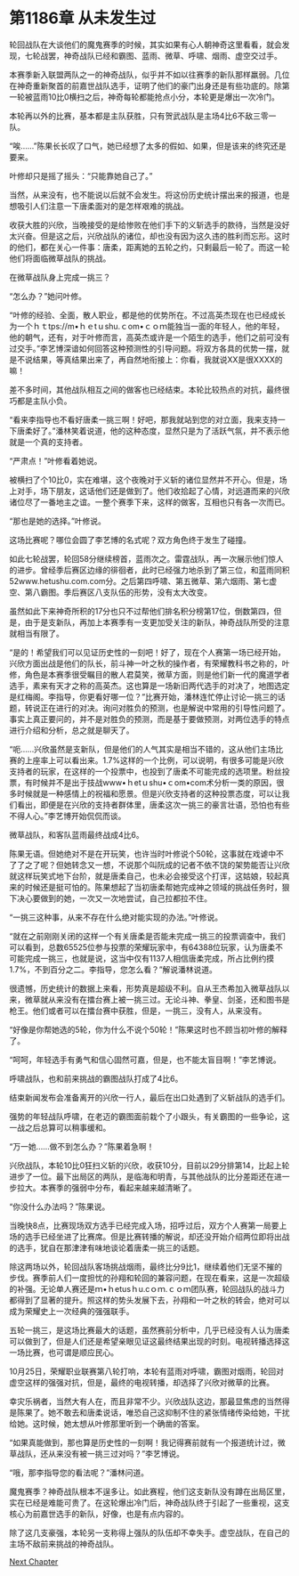 # 第1186章 从未发生过

轮回战队在大谈他们的魔鬼赛季的时候，其实如果有心人朝神奇这里看看，就会发现，七轮战罢，神奇战队已经和霸图、蓝雨、微草、呼啸、烟雨、虚空交过手。

本赛季新入联盟两队之一的神奇战队，似乎并不如以往赛季的新队那样羸弱。几位在神奇重新聚首的前嘉世战队选手，证明了他们的豪门出身还是有些功底的。除第一轮被蓝雨10比0横扫之后，神奇每轮都能抢点小分，本轮更是爆出一次冷门。

本轮再以外的比赛，基本都是主队获胜，只有贺武战队是主场4比6不敌三零一队。

“唉……”陈果长长叹了口气，她已经想了太多的假如、如果，但是该来的终究还是要来。

叶修却只是摇了摇头：“只能靠她自己了。”

当然，从来没有，也不能说以后就不会发生。将这份历史统计摆出来的报道，也是想吸引人们注意一下唐柔面对的是怎样艰难的挑战。

收获大胜的兴欣，当晚接受的是给惨败在他们手下的义斩选手的款待，当然是没好太兴奋。但是这之后，兴欣战队的诸位，却也没有因为这久违的胜利而忘形。这时的他们，都在关心一件事：唐柔，距离她的五轮之约，只剩最后一轮了。而这一轮他们将面临微草战队的挑战。

在微草战队身上完成一挑三？

“怎么办？”她问叶修。

“叶修的经验、全面，散人职业，都是他的优势所在。不过高英杰现在也已经成长为一个ｈｔtps://m•ｈｅtｕshu.ｃom•ｃｏｍ能独当一面的年轻人，他的年轻，他的朝气，还有，对于叶修而言，高英杰或许是一个陌生的选手，他们之前可没有过交手。”李艺博深谙如何回答这种预测性的引导问题。将双方各具的优势一摆，就是不说结果，等真结果出来了，再自然地衔接上：你看，我就说XX是很XXXX的嘛！

差不多时间，其他战队相互之间的做客也已经结束。本轮比较热点的对抗，最终很巧都是主队小负。

“看来李指导也不看好唐柔一挑三啊！好吧，那我就站到您的对立面，我来支持一下唐柔好了。”潘林笑着说道，他的这种态度，显然只是为了活跃气氛，并不表示他就是一个真的支持者。

“严肃点！”叶修看着她说。

被横扫了个10比0，实在难堪，这个夜晚对于义斩的诸位显然并不开心。但是，场上对手，场下朋友，这话他们还是做到了。他们收拾起了心情，对远道而来的兴欣诸位尽了一番地主之谊。一整个赛季下来，这样的做客，互相也只有各一次而已。

“那也是她的选择。”叶修说。

这场比赛呢？哪位会圆了李艺博的名式呢？双方角色终于发生了碰撞。

如此七轮战罢，轮回58分继续榜首，蓝雨次之。雷霆战队，再一次展示他们惊人的进步。曾经季后赛区边缘的徘徊者，此时已经强力地杀到了第三位，和蓝雨同积52www.hetushu.com.com分。之后第四呼啸、第五微草、第六烟雨、第七虚空、第八霸图。季后赛区八支队伍的形势，没有太大改变。

虽然如此下来神奇所积的17分也只不过帮他们排名积分榜第17位，倒数第四，但是，由于是支新队，再加上本赛季有一支更加受关注的新队，神奇战队所受的注意就相当有限了。

“是的！希望我们可以见证历史性的一刻吧！好了，现在个人赛第一场已经开始，兴欣方面出战是他们的队长，前斗神一叶之秋的操作者，有荣耀教科书之称的，叶修，角色是本赛季很受瞩目的散人君莫笑，微草方面，则是他们新一代的魔道学者选手，素来有天才之称的高英杰。这也算是一场新旧两代选手的对决了，地图选定是红梅阁。李指导，你更看好哪一位？”比赛开始，潘林连忙停止讨论一挑三的话题，转说正在进行的对决。询问对胜负的预测，也是解说中常用的引导性问题了。事实上真正要问的，并不是对胜负的预测，而是基于要做预测，对两位选手的特点进行介绍和分析，总之就是聊天了。

“呃……兴欣虽然是支新队，但是他们的人气其实是相当不错的，这从他们主场比赛的上座率上可以看出来。1.7%这样的一个比例，可以说明，有很多可能是兴欣支持者的玩家，在这样的一个投票中，也投到了唐柔不可能完成的选项里。粉丝投票，有时候并不是出于技战www•ｈetｕshu•ｃom•com术分析一类的原因，很多时候就是一种感情上的祝福和愿景。但是兴欣支持者的这种投票态度，可以让我们看出，即便是在兴欣的支持者群体里，唐柔这次一挑三的豪言壮语，恐怕也有些不得人心。”李艺博开始侃侃而谈。

微草战队，和客队蓝雨最终战成4比6。

陈果无语。但她绝对不是在开玩笑，也许当时叶修说个50轮，这事就在戏谑中不了了之了呢？但她转念又一想，不说那个叫阮成的记者不依不饶的架势能否让兴欣就这样玩笑式地下台阶，就是唐柔自己，也未必会接受这个打诨，这姑娘，较起真来的时候还是挺可怕的。陈果想起了当初唐柔帮她完成神之领域的挑战任务时，狠下决心要做到的她，一次又一次地尝试，自己拉都拉不住。

“一挑三这种事，从来不存在什么绝对能实现的办法。”叶修说。

“就在之前刚刚关闭的这样一个有关唐柔是否能未完成一挑三的投票调查中，我们可以看到，总数65525位参与投票的荣耀玩家中，有64388位玩家，认为唐柔不可能完成一挑三，也就是说，这当中仅有1137人相信唐柔完成，所占比例约摸1.7%，不到百分之二。李指导，您怎么看？”解说潘林说道。

很遗憾，历史统计的数据上来看，形势真是超级不利。自从王杰希加入微草战队以来，微草就从来没有在擂台赛上被一挑三过。无论斗神、拳皇、剑圣，还和图书是枪王。他们或者可以在擂台赛中获胜，但是，一挑三，没有人，从来没有。

“好像是你帮她选的5轮，你为什么不说个50轮！”陈果这时也不顾当初叶修的解释了。

“呵呵，年轻选手有勇气和信心固然可嘉，但是，也不能太盲目啊！”李艺博说。

呼啸战队，也和前来挑战的霸图战队打成了4比6。

结束新闻发布会准备离开的兴欣一行人，最后在出口处遇到了义斩战队的选手们。

强势的年轻战队呼啸，在老迈的霸图面前栽个了小跟头，有关霸图的一些争论，这一战之后总算可以稍事缓和。

“万一她……做不到怎么办？”陈果着急啊！

兴欣战队，本轮10比0狂扫义斩的兴欣，收获10分，目前以29分排第14，比起上轮进步了一位。最下出局区的两队，是临海和明青，与其他战队的比分差距还在进一步拉大。本赛季的强弱中分布，看起来越来越清晰了。

“你没什么办法吗？”陈果说。

当晚快8点，比赛现场双方选手已经完成入场，招呼过后，双方个人赛第一局要上场的选手已经坐进了比赛席。但是比赛转播的解说，却还没开始介绍两位即将出战的选手，犹自在那津津有味地谈论着唐柔一挑三的话题。

除这两场以外，轮回战队客场挑战烟雨，最终比分9比1，继续着他们无坚不摧的步伐。赛季前人们一度担忧的孙翔和轮回的兼容问题，在现在看来，这是一次超级的补强。无论单人赛还是ｍ•ｈetusｈu.cｏｍ.ｃｏｍ团队赛，轮回战队的战斗力都得到了显著的提升。照这样的势头发展下去，孙翔和一叶之秋的转会，绝对可以成为荣耀史上一次经典的强强联手。

五轮一挑三，是这场比赛最大的话题，虽然赛前分析中，几乎已经没有人认为唐柔可以做到了，但是人们还是希望亲眼见证这最终结果出现的时刻。电视转播选择这一场比赛，也可谓是顺应民心。

10月25日，荣耀职业联赛第八轮打响，本轮有蓝雨对呼啸，霸图对烟雨，轮回对虚空这样的强强对抗，但是，最终的电视转播，却选择了兴欣对微草的比赛。

幸灾乐祸者，当然大有人在，而且非常不少。兴欣战队这边，那最显焦虑的当然得是陈果了。她不敢去和唐柔说话，唯恐自己这抑制不住的紧张情绪传染给她，干扰给她。这时候，她太想从叶修那里听到一个确凿的答案。

“如果真能做到，那也算是历史性的一刻啊！我记得赛前就有一个报道统计过，微草战队，还从来没有被一挑三过对吗？”李艺博说。

“哦，那李指导您的看法呢？”潘林问道。

魔鬼赛季？神奇战队根本不逞多让。如此赛程，他们这支新队没有蹲在出局区里，实在已经是难能可贵了。在这轮爆出冷门后，神奇战队终于引起了一些重视，这支核心为前嘉世选手的新队，好像，也是有点内容的。

除了这几支豪强，本轮另一支称得上强队的队伍却不幸失手。虚空战队，在自己的主场不敌前来挑战的神奇战队。



[Next Chapter](%E7%AC%AC1187%E7%AB%A0%20%E5%8D%83%E9%94%A4%E7%99%BE%E7%82%BC%E7%9A%84%E6%89%8D%E5%8D%8E.md)